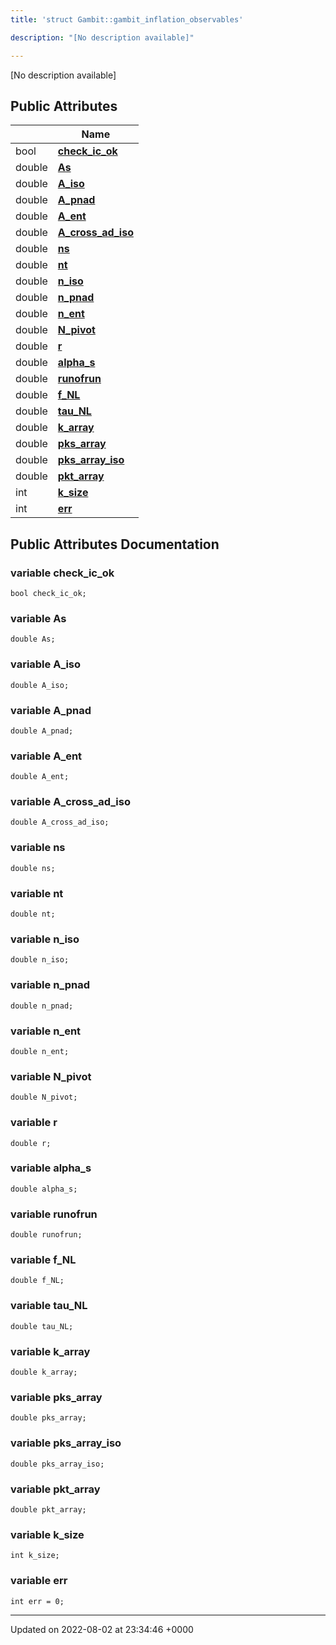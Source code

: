 ```yaml
---
title: 'struct Gambit::gambit_inflation_observables'

description: "[No description available]"

---
```









[No description available]

## Public Attributes

|                | Name           |
| -------------- | -------------- |
| bool | **[check_ic_ok](/documentation/code/gambit_sphinx/classes/structgambit_1_1gambit__inflation__observables/#variable-check-ic-ok)**  |
| double | **[As](/documentation/code/gambit_sphinx/classes/structgambit_1_1gambit__inflation__observables/#variable-as)**  |
| double | **[A_iso](/documentation/code/gambit_sphinx/classes/structgambit_1_1gambit__inflation__observables/#variable-a-iso)**  |
| double | **[A_pnad](/documentation/code/gambit_sphinx/classes/structgambit_1_1gambit__inflation__observables/#variable-a-pnad)**  |
| double | **[A_ent](/documentation/code/gambit_sphinx/classes/structgambit_1_1gambit__inflation__observables/#variable-a-ent)**  |
| double | **[A_cross_ad_iso](/documentation/code/gambit_sphinx/classes/structgambit_1_1gambit__inflation__observables/#variable-a-cross-ad-iso)**  |
| double | **[ns](/documentation/code/gambit_sphinx/classes/structgambit_1_1gambit__inflation__observables/#variable-ns)**  |
| double | **[nt](/documentation/code/gambit_sphinx/classes/structgambit_1_1gambit__inflation__observables/#variable-nt)**  |
| double | **[n_iso](/documentation/code/gambit_sphinx/classes/structgambit_1_1gambit__inflation__observables/#variable-n-iso)**  |
| double | **[n_pnad](/documentation/code/gambit_sphinx/classes/structgambit_1_1gambit__inflation__observables/#variable-n-pnad)**  |
| double | **[n_ent](/documentation/code/gambit_sphinx/classes/structgambit_1_1gambit__inflation__observables/#variable-n-ent)**  |
| double | **[N_pivot](/documentation/code/gambit_sphinx/classes/structgambit_1_1gambit__inflation__observables/#variable-n-pivot)**  |
| double | **[r](/documentation/code/gambit_sphinx/classes/structgambit_1_1gambit__inflation__observables/#variable-r)**  |
| double | **[alpha_s](/documentation/code/gambit_sphinx/classes/structgambit_1_1gambit__inflation__observables/#variable-alpha-s)**  |
| double | **[runofrun](/documentation/code/gambit_sphinx/classes/structgambit_1_1gambit__inflation__observables/#variable-runofrun)**  |
| double | **[f_NL](/documentation/code/gambit_sphinx/classes/structgambit_1_1gambit__inflation__observables/#variable-f-nl)**  |
| double | **[tau_NL](/documentation/code/gambit_sphinx/classes/structgambit_1_1gambit__inflation__observables/#variable-tau-nl)**  |
| double | **[k_array](/documentation/code/gambit_sphinx/classes/structgambit_1_1gambit__inflation__observables/#variable-k-array)**  |
| double | **[pks_array](/documentation/code/gambit_sphinx/classes/structgambit_1_1gambit__inflation__observables/#variable-pks-array)**  |
| double | **[pks_array_iso](/documentation/code/gambit_sphinx/classes/structgambit_1_1gambit__inflation__observables/#variable-pks-array-iso)**  |
| double | **[pkt_array](/documentation/code/gambit_sphinx/classes/structgambit_1_1gambit__inflation__observables/#variable-pkt-array)**  |
| int | **[k_size](/documentation/code/gambit_sphinx/classes/structgambit_1_1gambit__inflation__observables/#variable-k-size)**  |
| int | **[err](/documentation/code/gambit_sphinx/classes/structgambit_1_1gambit__inflation__observables/#variable-err)**  |

## Public Attributes Documentation

### variable check_ic_ok

```
bool check_ic_ok;
```


### variable As

```
double As;
```


### variable A_iso

```
double A_iso;
```


### variable A_pnad

```
double A_pnad;
```


### variable A_ent

```
double A_ent;
```


### variable A_cross_ad_iso

```
double A_cross_ad_iso;
```


### variable ns

```
double ns;
```


### variable nt

```
double nt;
```


### variable n_iso

```
double n_iso;
```


### variable n_pnad

```
double n_pnad;
```


### variable n_ent

```
double n_ent;
```


### variable N_pivot

```
double N_pivot;
```


### variable r

```
double r;
```


### variable alpha_s

```
double alpha_s;
```


### variable runofrun

```
double runofrun;
```


### variable f_NL

```
double f_NL;
```


### variable tau_NL

```
double tau_NL;
```


### variable k_array

```
double k_array;
```


### variable pks_array

```
double pks_array;
```


### variable pks_array_iso

```
double pks_array_iso;
```


### variable pkt_array

```
double pkt_array;
```


### variable k_size

```
int k_size;
```


### variable err

```
int err = 0;
```


-------------------------------

Updated on 2022-08-02 at 23:34:46 +0000